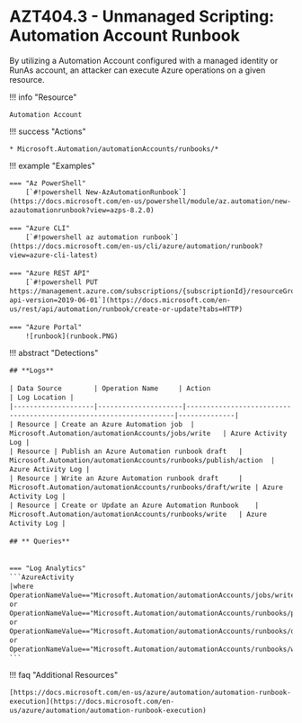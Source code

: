 # AZT404.3 - Unmanaged Scripting: Automation Account Runbook

By utilizing a Automation Account configured with a managed identity or RunAs account, an attacker can execute Azure operations on a given resource.

!!! info "Resource"

	Automation Account

!!! success "Actions" 

	* Microsoft.Automation/automationAccounts/runbooks/*	

!!! example "Examples"

    === "Az PowerShell"
		[`#!powershell New-AzAutomationRunbook`](https://docs.microsoft.com/en-us/powershell/module/az.automation/new-azautomationrunbook?view=azps-8.2.0)
		
    === "Azure CLI"
        [`#!powershell az automation runbook`](https://docs.microsoft.com/en-us/cli/azure/automation/runbook?view=azure-cli-latest)
		
    === "Azure REST API"	
		[`#!powershell PUT https://management.azure.com/subscriptions/{subscriptionId}/resourceGroups/{resourceGroupName}/providers/Microsoft.Automation/automationAccounts/{automationAccountName}/runbooks/{runbookName}?api-version=2019-06-01`](https://docs.microsoft.com/en-us/rest/api/automation/runbook/create-or-update?tabs=HTTP)

    === "Azure Portal"
    	![runbook](runbook.PNG)

!!! abstract "Detections"

	## **Logs** 

	| Data Source        | Operation Name     | Action                                                            | Log Location |
	|--------------------|---------------------|-------------------------------------------------------------------|--------------|
	| Resource | Create an Azure Automation job	 | Microsoft.Automation/automationAccounts/jobs/write	| Azure Activity Log |
	| Resource | Publish an Azure Automation runbook draft	 | Microsoft.Automation/automationAccounts/runbooks/publish/action	| Azure Activity Log |
	| Resource | Write an Azure Automation runbook draft	 | Microsoft.Automation/automationAccounts/runbooks/draft/write	| Azure Activity Log |
	| Resource | Create or Update an Azure Automation Runbook	 | Microsoft.Automation/automationAccounts/runbooks/write	| Azure Activity Log |
	
	## ** Queries**


	=== "Log Analytics"
	```AzureActivity 
 	|where OperationNameValue=="Microsoft.Automation/automationAccounts/jobs/write" or OperationNameValue=="Microsoft.Automation/automationAccounts/runbooks/publish/action"
 	or OperationNameValue=="Microsoft.Automation/automationAccounts/runbooks/draft/write" or OperationNameValue=="Microsoft.Automation/automationAccounts/runbooks/write"
	```


!!! faq "Additional Resources"

	[https://docs.microsoft.com/en-us/azure/automation/automation-runbook-execution](https://docs.microsoft.com/en-us/azure/automation/automation-runbook-execution)

